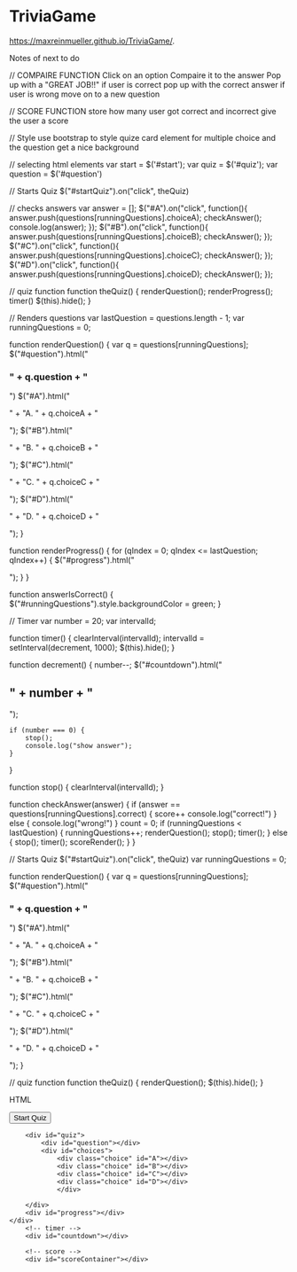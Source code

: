 # TriviaGame
https://maxreinmueller.github.io/TriviaGame/.

Notes of next to do

// COMPAIRE FUNCTION
Click on an option
Compaire it to the answer
Pop up with a "GREAT JOB!!" if user is correct
pop up with the correct answer if user is wrong
move on to a new question

// SCORE FUNCTION
store how many user got correct and incorrect
give the user a score

// Style
use bootstrap to style quize
card element for multiple choice and the question
get a nice background


// selecting html elements
var start = $('#start');
var quiz = $('#quiz');
var question = $('#question')


// Starts Quiz
$("#startQuiz").on("click", theQuiz)

// checks answers
var answer = [];
$("#A").on("click", function(){
    answer.push(questions[runningQuestions].choiceA);
    checkAnswer();
    console.log(answer);
});
$("#B").on("click", function(){
    answer.push(questions[runningQuestions].choiceB);
    checkAnswer();
});
$("#C").on("click", function(){
    answer.push(questions[runningQuestions].choiceC);
    checkAnswer();
});
$("#D").on("click", function(){
    answer.push(questions[runningQuestions].choiceD);
    checkAnswer();
});

// quiz function
function theQuiz() {
    renderQuestion();
    renderProgress();
    timer()
    $(this).hide();
}



// Renders questions
var lastQuestion = questions.length - 1;
var runningQuestions = 0;


function renderQuestion() {
    var q = questions[runningQuestions];
    $("#question").html("<h3>" + q.question + "</h3>")
    $("#A").html("<p>" + "A. " + q.choiceA + "</p>");
    $("#B").html("<p>" + "B. " + q.choiceB + "</p>");
    $("#C").html("<p>" + "C. " + q.choiceC + "</p>");
    $("#D").html("<p>" + "D. " + q.choiceD + "</p>");
}


function renderProgress() {
    for (qIndex = 0; qIndex <= lastQuestion; qIndex++) {
        $("#progress").html("<div class='prog' id=" + qIndex + "></div>");
    }
}

function answerIsCorrect() {
    $("#runningQuestions").style.backgroundColor = green;
}

// Timer
var number = 20;
var intervalId;

function timer() {
    clearInterval(intervalId);
    intervalId = setInterval(decrement, 1000);
    $(this).hide();
}

function decrement() {
    number--;
    $("#countdown").html("<h2>" + number + "</h2>");

    if (number === 0) {
        stop();
        console.log("show answer");
    }
}

function stop() {
    clearInterval(intervalId);
}

function checkAnswer(answer) {
    if (answer == questions[runningQuestions].correct) {
        score++
        console.log("correct!")
    } else {
        console.log("wrong!")
    }
    count = 0;
    if (runningQuestions < lastQuestion) {
        runningQuestions++;
        renderQuestion();
        stop();
        timer();
    } else {
        stop();
        timer();
        scoreRender();
    }
}



// Starts Quiz
$("#startQuiz").on("click", theQuiz)
var runningQuestions = 0;

function renderQuestion() {
    var q = questions[runningQuestions];
    $("#question").html("<h3>" + q.question + "</h3>")
    $("#A").html("<p>" + "A. " + q.choiceA + "</p>");
    $("#B").html("<p>" + "B. " + q.choiceB + "</p>");
    $("#C").html("<p>" + "C. " + q.choiceC + "</p>");
    $("#D").html("<p>" + "D. " + q.choiceD + "</p>");
}

// quiz function
function theQuiz() {
    renderQuestion();
    $(this).hide();
}



HTML
<div id="theQuiz">
        <button id="startQuiz">Start Quiz</button>
    
        <div id="quiz">
            <div id="question"></div>
            <div id="choices">
                <div class="choice" id="A"></div>
                <div class="choice" id="B"></div>
                <div class="choice" id="C"></div>
                <div class="choice" id="D"></div>
                </div>
            
        </div>
        <div id="progress"></div>
    </div>
        <!-- timer -->
        <div id="countdown"></div>

        <!-- score -->
        <div id="scoreContainer"></div>